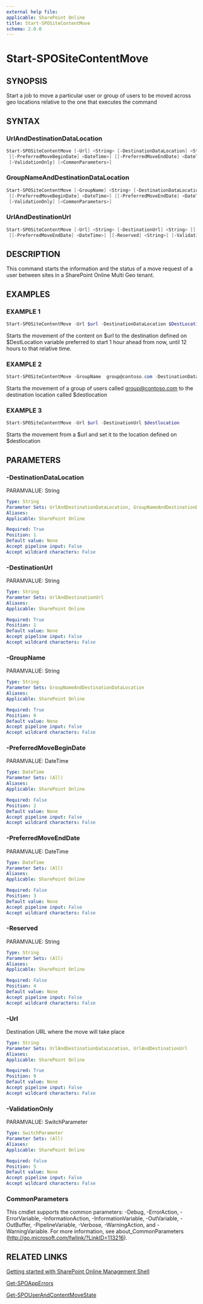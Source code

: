 ```yaml
---
external help file: 
applicable: SharePoint Online
title: Start-SPOSiteContentMove
schema: 2.0.0
---
```


# Start-SPOSiteContentMove

## SYNOPSIS
Start a job to move a particular user or group of users to be moved across geo locations relative to the one that executes the command


## SYNTAX

### UrlAndDestinationDataLocation
```powershell
Start-SPOSiteContentMove [-Url] <String> [-DestinationDataLocation] <String>
 [[-PreferredMoveBeginDate] <DateTime>] [[-PreferredMoveEndDate] <DateTime>] [[-Reserved] <String>]
 [-ValidationOnly] [<CommonParameters>]
```

### GroupNameAndDestinationDataLocation
```powershell
Start-SPOSiteContentMove [-GroupName] <String> [-DestinationDataLocation] <String>
 [[-PreferredMoveBeginDate] <DateTime>] [[-PreferredMoveEndDate] <DateTime>] [[-Reserved] <String>]
 [-ValidationOnly] [<CommonParameters>]
```

### UrlAndDestinationUrl
```powershell
Start-SPOSiteContentMove [-Url] <String> [-DestinationUrl] <String> [[-PreferredMoveBeginDate] <DateTime>]
 [[-PreferredMoveEndDate] <DateTime>] [[-Reserved] <String>] [-ValidationOnly] [<CommonParameters>]
```

## DESCRIPTION
This command starts the information and the status of a move request of a user between sites in a SharePoint Online Multi Geo tenant.


## EXAMPLES

### EXAMPLE 1
```powershell
Start-SPOSiteContentMove -Url $url -DestinationDataLocation $DestLocation -PreferredMoveBeginDate ((Get-Date).AddHour(1)) -PreferredMoveEndDate ((Get-Date).AddHour(12)) 
```
Starts the movement of the content on $url to the destination defined on $DestLocation variable preferred to start 1 hour ahead from now, until 12 hours to that relative time.

### EXAMPLE 2
```powershell
Start-SPOSiteContentMove -GroupName  group@contoso.com -DestinationDataLocation  $destlocation
```
Starts the movement of a group of users called group@contoso.com to the destination location called $destlocation

### EXAMPLE 3
```powershell
Start-SPOSiteContentMove -Url $url -DestinationUrl $destlocation
```
Starts the movement from a $url and set it to the location defined on $destlocation


## PARAMETERS

### -DestinationDataLocation
PARAMVALUE: String


```yaml
Type: String
Parameter Sets: UrlAndDestinationDataLocation, GroupNameAndDestinationDataLocation
Aliases: 
Applicable: SharePoint Online

Required: True
Position: 1
Default value: None
Accept pipeline input: False
Accept wildcard characters: False
```

### -DestinationUrl
PARAMVALUE: String


```yaml
Type: String
Parameter Sets: UrlAndDestinationUrl
Aliases: 
Applicable: SharePoint Online

Required: True
Position: 1
Default value: None
Accept pipeline input: False
Accept wildcard characters: False
```

### -GroupName
PARAMVALUE: String


```yaml
Type: String
Parameter Sets: GroupNameAndDestinationDataLocation
Aliases: 
Applicable: SharePoint Online

Required: True
Position: 0
Default value: None
Accept pipeline input: False
Accept wildcard characters: False
```

### -PreferredMoveBeginDate
PARAMVALUE: DateTime


```yaml
Type: DateTime
Parameter Sets: (All)
Aliases: 
Applicable: SharePoint Online

Required: False
Position: 2
Default value: None
Accept pipeline input: False
Accept wildcard characters: False
```

### -PreferredMoveEndDate
PARAMVALUE: DateTime


```yaml
Type: DateTime
Parameter Sets: (All)
Aliases: 
Applicable: SharePoint Online

Required: False
Position: 3
Default value: None
Accept pipeline input: False
Accept wildcard characters: False
```

### -Reserved
PARAMVALUE: String


```yaml
Type: String
Parameter Sets: (All)
Aliases: 
Applicable: SharePoint Online

Required: False
Position: 4
Default value: None
Accept pipeline input: False
Accept wildcard characters: False
```

### -Url
Destination URL where the move will take place


```yaml
Type: String
Parameter Sets: UrlAndDestinationDataLocation, UrlAndDestinationUrl
Aliases: 
Applicable: SharePoint Online

Required: True
Position: 0
Default value: None
Accept pipeline input: False
Accept wildcard characters: False
```

### -ValidationOnly
PARAMVALUE: SwitchParameter


```yaml
Type: SwitchParameter
Parameter Sets: (All)
Aliases: 
Applicable: SharePoint Online

Required: False
Position: 5
Default value: None
Accept pipeline input: False
Accept wildcard characters: False
```

### CommonParameters
This cmdlet supports the common parameters: -Debug, -ErrorAction, -ErrorVariable, -InformationAction, -InformationVariable, -OutVariable, -OutBuffer, -PipelineVariable, -Verbose, -WarningAction, and -WarningVariable. For more information, see about_CommonParameters (http://go.microsoft.com/fwlink/?LinkID=113216).



## RELATED LINKS

[Getting started with SharePoint Online Management Shell](https://docs.microsoft.com/en-us/powershell/sharepoint/sharepoint-online/connect-sharepoint-online?view=sharepoint-ps)

[Get-SPOAppErrors](Get-SPOAppErrors.md)

[Get-SPOUserAndContentMoveState](Get-SPOUserAndContentMoveState.md)
